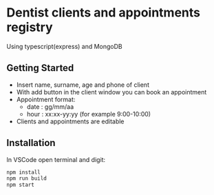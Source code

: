 # Dentist clients and appointments registry
Using typescript(express) and MongoDB

## Getting Started

- Insert name, surname, age and phone of client
- With add button in the client window you can book an appointment
- Appointment format: 
  - date : gg/mm/aa 
  - hour : xx:xx-yy:yy (for example 9:00-10:00) 
- Clients and appointments are editable


## Installation
In VSCode open terminal and digit:
```bash
npm install
npm run build
npm start
```

